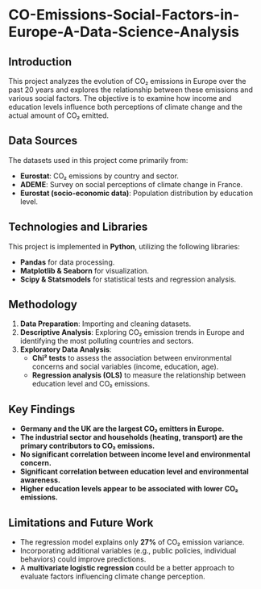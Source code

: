 # CO-Emissions-Social-Factors-in-Europe-A-Data-Science-Analysis
## Introduction
This project analyzes the evolution of CO₂ emissions in Europe over the past 20 years and explores the relationship between these emissions and various social factors. The objective is to examine how income and education levels influence both perceptions of climate change and the actual amount of CO₂ emitted.

## Data Sources
The datasets used in this project come primarily from:
- **Eurostat**: CO₂ emissions by country and sector.
- **ADEME**: Survey on social perceptions of climate change in France.
- **Eurostat (socio-economic data)**: Population distribution by education level.

## Technologies and Libraries
This project is implemented in **Python**, utilizing the following libraries:
- **Pandas** for data processing.
- **Matplotlib & Seaborn** for visualization.
- **Scipy & Statsmodels** for statistical tests and regression analysis.

## Methodology
1. **Data Preparation**: Importing and cleaning datasets.
2. **Descriptive Analysis**: Exploring CO₂ emission trends in Europe and identifying the most polluting countries and sectors.
3. **Exploratory Data Analysis**:
   - **Chi² tests** to assess the association between environmental concerns and social variables (income, education, age).
   - **Regression analysis (OLS)** to measure the relationship between education level and CO₂ emissions.

## Key Findings
- **Germany and the UK are the largest CO₂ emitters in Europe.**
- **The industrial sector and households (heating, transport) are the primary contributors to CO₂ emissions.**
- **No significant correlation between income level and environmental concern.**
- **Significant correlation between education level and environmental awareness.**
- **Higher education levels appear to be associated with lower CO₂ emissions.**

## Limitations and Future Work
- The regression model explains only **27%** of CO₂ emission variance.
- Incorporating additional variables (e.g., public policies, individual behaviors) could improve predictions.
- A **multivariate logistic regression** could be a better approach to evaluate factors influencing climate change perception.
